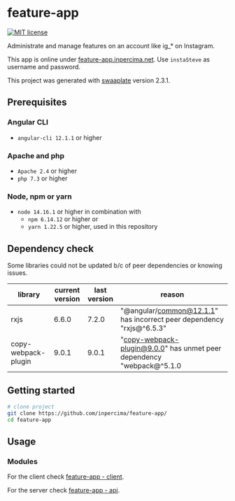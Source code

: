 # feature-app

[![MIT license](https://img.shields.io/badge/license-MIT-blue.svg)](./LICENSE.md)

Administrate and manage features on an account like ig_* on Instagram.

This app is online under [feature-app.inpercima.net](http://feature-app.inpercima.net).
Use `instaSteve` as username and password.

This project was generated with [swaaplate](https://github.com/inpercima/swaaplate) version 2.3.1.

## Prerequisites

### Angular CLI

* `angular-cli 12.1.1` or higher

### Apache and php

* `Apache 2.4` or higher
* `php 7.3` or higher

### Node, npm or yarn

* `node 14.16.1` or higher in combination with
  * `npm 6.14.12` or higher or
  * `yarn 1.22.5` or higher, used in this repository

## Dependency check

Some libraries could not be updated b/c of peer dependencies or knowing issues.

| library    | current version | last version | reason |
| ---------- | --------------- | ------------ | ------ |
| rxjs       | 6.6.0           | 7.2.0        | "@angular/common@12.1.1" has incorrect peer dependency "rxjs@^6.5.3" |
| copy-webpack-plugin | 9.0.1  | 9.0.1        | "copy-webpack-plugin@9.0.0" has unmet peer dependency "webpack@^5.1.0 |

## Getting started

```bash
# clone project
git clone https://github.com/inpercima/feature-app/
cd feature-app
```

## Usage

### Modules

For the client check [feature-app - client](./client).

For the server check [feature-app - api](./api).
